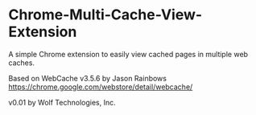 # Chrome-Multi-Cache-View-Extension
A simple Chrome extension to easily view cached pages in multiple web caches.

Based on WebCache v3.5.6 by Jason Rainbows
https://chrome.google.com/webstore/detail/webcache/

v0.01
by Wolf Technologies, Inc.
